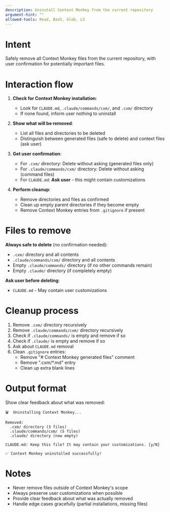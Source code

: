 ```yaml
---
description: Uninstall Context Monkey from the current repository
argument-hint: ""
allowed-tools: Read, Bash, Glob, LS
---
```


# Intent

Safely remove all Context Monkey files from the current repository, with user confirmation for potentially important files.

# Interaction flow

1. **Check for Context Monkey installation**:
   - Look for `CLAUDE.md`, `.claude/commands/cxm/`, and `.cxm/` directory
   - If none found, inform user nothing to uninstall

2. **Show what will be removed**:
   - List all files and directories to be deleted
   - Distinguish between generated files (safe to delete) and context files (ask user)

3. **Get user confirmation**:
   - For `.cxm/` directory: Delete without asking (generated files only)
   - For `.claude/commands/cxm/` directory: Delete without asking (command files)
   - For `CLAUDE.md`: **Ask user** - this might contain customizations

4. **Perform cleanup**:
   - Remove directories and files as confirmed
   - Clean up empty parent directories if they become empty
   - Remove Context Monkey entries from `.gitignore` if present

# Files to remove

**Always safe to delete** (no confirmation needed):
- `.cxm/` directory and all contents
- `.claude/commands/cxm/` directory and all contents
- Empty `.claude/commands/` directory (if no other commands remain)
- Empty `.claude/` directory (if completely empty)

**Ask user before deleting**:
- `CLAUDE.md` - May contain user customizations

# Cleanup process

1. Remove `.cxm/` directory recursively
2. Remove `.claude/commands/cxm/` directory recursively  
3. Check if `.claude/commands/` is empty and remove if so
4. Check if `.claude/` is empty and remove if so
5. Ask about `CLAUDE.md` removal
6. Clean `.gitignore` entries:
   - Remove "# Context Monkey generated files" comment
   - Remove ".cxm/*.md" entry
   - Clean up extra blank lines

# Output format

Show clear feedback about what was removed:

```
🗑️  Uninstalling Context Monkey...

Removed:
  .cxm/ directory (3 files)
  .claude/commands/cxm/ (5 files)  
  .claude/ directory (now empty)

CLAUDE.md: Keep this file? It may contain your customizations. [y/N] 

✅ Context Monkey uninstalled successfully!
```

# Notes

- Never remove files outside of Context Monkey's scope
- Always preserve user customizations when possible
- Provide clear feedback about what was actually removed
- Handle edge cases gracefully (partial installations, missing files)